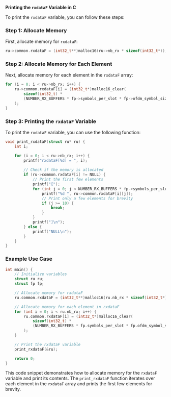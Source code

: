**Printing the `rxdataF` Variable in C**

To print the `rxdataF` variable, you can follow these steps:

### Step 1: Allocate Memory

First, allocate memory for `rxdataF`:

```c
ru->common.rxdataF = (int32_t**)malloc16(ru->nb_rx * sizeof(int32_t*));
```

### Step 2: Allocate Memory for Each Element

Next, allocate memory for each element in the `rxdataF` array:

```c
for (i = 0; i < ru->nb_rx; i++) {
    ru->common.rxdataF[i] = (int32_t*)malloc16_clear(
        sizeof(int32_t) * 
        (NUMBER_RX_BUFFERS * fp->symbols_per_slot * fp->ofdm_symbol_size)
    );
}
```

### Step 3: Printing the `rxdataF` Variable

To print the `rxdataF` variable, you can use the following function:

```c
void print_rxdataF(struct ru* ru) {
    int i;

    for (i = 0; i < ru->nb_rx; i++) {
        printf("rxdataF[%d] = ", i);
        
        // Check if the memory is allocated
        if (ru->common.rxdataF[i] != NULL) {
            // Print the first few elements
            printf("[");
            for (int j = 0; j < NUMBER_RX_BUFFERS * fp->symbols_per_slot * fp->ofdm_symbol_size; j++) {
                printf("%d ", ru->common.rxdataF[i][j]);
                // Print only a few elements for brevity
                if (j >= 10) {
                    break;
                }
            }
            printf("]\n");
        } else {
            printf("NULL\n");
        }
    }
}
```

### Example Use Case

```c
int main() {
    // Initialize variables
    struct ru ru;
    struct fp fp;

    // Allocate memory for rxdataF
    ru.common.rxdataF = (int32_t**)malloc16(ru.nb_rx * sizeof(int32_t*));

    // Allocate memory for each element in rxdataF
    for (int i = 0; i < ru.nb_rx; i++) {
        ru.common.rxdataF[i] = (int32_t*)malloc16_clear(
            sizeof(int32_t) * 
            (NUMBER_RX_BUFFERS * fp.symbols_per_slot * fp.ofdm_symbol_size)
        );
    }

    // Print the rxdataF variable
    print_rxdataF(&ru);

    return 0;
}
```

This code snippet demonstrates how to allocate memory for the `rxdataF` variable and print its contents. The `print_rxdataF` function iterates over each element in the `rxdataF` array and prints the first few elements for brevity.